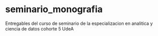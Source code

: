 # seminario_monografia
Entregables del curso de seminario de la especializacion en analitica y ciencia de datos cohorte 5 UdeA
